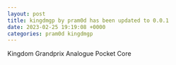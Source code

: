 ```yaml
---
layout: post
title: kingdmgp by pram0d has been updated to 0.0.1
date: 2023-02-25 19:19:08 +0000
categories: pram0d kingdmgp
---
```

Kingdom Grandprix Analogue Pocket Core
